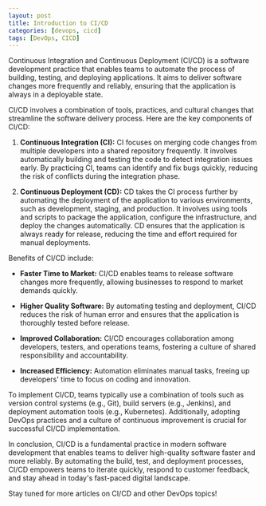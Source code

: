 ```yaml
---
layout: post
title: Introduction to CI/CD
categories: [devops, cicd]
tags: [DevOps, CICD]
---
```


Continuous Integration and Continuous Deployment (CI/CD) is a software development practice that enables teams to automate the process of building, testing, and deploying applications. It aims to deliver software changes more frequently and reliably, ensuring that the application is always in a deployable state.

CI/CD involves a combination of tools, practices, and cultural changes that streamline the software delivery process. Here are the key components of CI/CD:

1. **Continuous Integration (CI):** CI focuses on merging code changes from multiple developers into a shared repository frequently. It involves automatically building and testing the code to detect integration issues early. By practicing CI, teams can identify and fix bugs quickly, reducing the risk of conflicts during the integration phase.

2. **Continuous Deployment (CD):** CD takes the CI process further by automating the deployment of the application to various environments, such as development, staging, and production. It involves using tools and scripts to package the application, configure the infrastructure, and deploy the changes automatically. CD ensures that the application is always ready for release, reducing the time and effort required for manual deployments.

Benefits of CI/CD include:

- **Faster Time to Market:** CI/CD enables teams to release software changes more frequently, allowing businesses to respond to market demands quickly.

- **Higher Quality Software:** By automating testing and deployment, CI/CD reduces the risk of human error and ensures that the application is thoroughly tested before release.

- **Improved Collaboration:** CI/CD encourages collaboration among developers, testers, and operations teams, fostering a culture of shared responsibility and accountability.

- **Increased Efficiency:** Automation eliminates manual tasks, freeing up developers' time to focus on coding and innovation.

To implement CI/CD, teams typically use a combination of tools such as version control systems (e.g., Git), build servers (e.g., Jenkins), and deployment automation tools (e.g., Kubernetes). Additionally, adopting DevOps practices and a culture of continuous improvement is crucial for successful CI/CD implementation.

In conclusion, CI/CD is a fundamental practice in modern software development that enables teams to deliver high-quality software faster and more reliably. By automating the build, test, and deployment processes, CI/CD empowers teams to iterate quickly, respond to customer feedback, and stay ahead in today's fast-paced digital landscape.

Stay tuned for more articles on CI/CD and other DevOps topics!